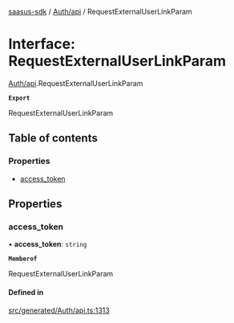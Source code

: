 [saasus-sdk](../README.md) / [Auth/api](../modules/Auth_api.md) / RequestExternalUserLinkParam

# Interface: RequestExternalUserLinkParam

[Auth/api](../modules/Auth_api.md).RequestExternalUserLinkParam

**`Export`**

RequestExternalUserLinkParam

## Table of contents

### Properties

- [access\_token](Auth_api.RequestExternalUserLinkParam.md#access_token)

## Properties

### access\_token

• **access\_token**: `string`

**`Memberof`**

RequestExternalUserLinkParam

#### Defined in

[src/generated/Auth/api.ts:1313](https://github.com/saasus-platform/saasus-sdk-javascript/blob/c6c266c/src/generated/Auth/api.ts#L1313)
